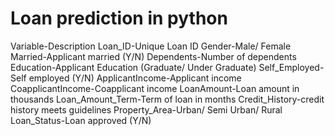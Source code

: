 # Loan prediction in python

Variable-Description
Loan_ID-Unique Loan ID
Gender-Male/ Female
Married-Applicant married (Y/N)
Dependents-Number of dependents
Education-Applicant Education (Graduate/ Under Graduate)
Self_Employed-Self employed (Y/N)
ApplicantIncome-Applicant income
CoapplicantIncome-Coapplicant income
LoanAmount-Loan amount in thousands
Loan_Amount_Term-Term of loan in months
Credit_History-credit history meets guidelines
Property_Area-Urban/ Semi Urban/ Rural
Loan_Status-Loan approved (Y/N)
